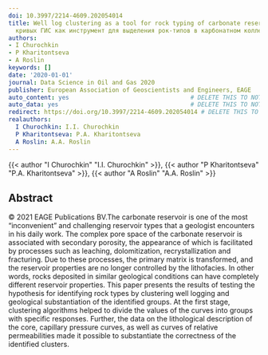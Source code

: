 ```yaml
---
doi: 10.3997/2214-4609.202054014
title: Well log clustering as a tool for rock typing of carbonate reservoir Кластеризация
  кривых ГИС как инструмент для выделения рок-типов в карбонатном коллекторе
authors:
- I Churochkin
- P Kharitontseva
- A Roslin
keywords: []
date: '2020-01-01'
journal: Data Science in Oil and Gas 2020
publisher: European Association of Geoscientists and Engineers, EAGE
auto_content: yes                                  # DELETE THIS TO NOT AUTO GENERATE CONTENT
auto_data: yes                                     # DELETE THIS TO NOT AUTO GENERATE METADATA
redirect: https://doi.org/10.3997/2214-4609.202054014 # DELETE THIS TO NOT REDIRECT
realauthors:
  I Churochkin: I.I. Churochkin
  P Kharitontseva: P.A. Kharitontseva
  A Roslin: A.A. Roslin
---
```

{{< author "I Churochkin" "I.I. Churochkin" >}}, {{< author "P Kharitontseva" "P.A. Kharitontseva" >}}, {{< author "A Roslin" "A.A. Roslin" >}}

## Abstract
© 2021 EAGE Publications BV.The carbonate reservoir is one of the most “inconvenient” and challenging reservoir types that a geologist encounters in his daily work. The complex pore space of the carbonate reservoir is associated with secondary porosity, the appearance of which is facilitated by processes such as leaching, dolomitization, recrystallization and fracturing. Due to these processes, the primary matrix is transformed, and the reservoir properties are no longer controlled by the lithofacies. In other words, rocks deposited in similar geological conditions can have completely different reservoir properties. This paper presents the results of testing the hypothesis for identifying rock types by clustering well logging and geological substantiation of the identified groups. At the first stage, clustering algorithms helped to divide the values of the curves into groups with specific responses. Further, the data on the lithological description of the core, capillary pressure curves, as well as curves of relative permeabilities made it possible to substantiate the correctness of the identified clusters.
